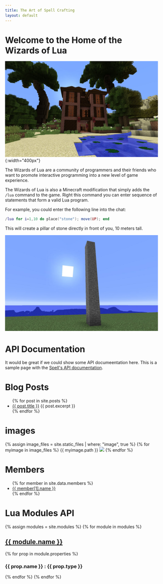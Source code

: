 ```yaml
---
title: The Art of Spell Crafting
layout: default
---
```

# Welcome to the Home of the Wizards of Lua

![Manison](images/manison.jpg){:width="400px"}

The Wizards of Lua are a community of programmers and their friends
who want to promote interactive programming into a new level
of game experience.

The Wizards of Lua is also a Minecraft modification that simply adds
the ```/lua``` command to the game.
Right  this command you can enter sequence of statements that form
a valid Lua program.

For example, you could enter the following line into the chat:
```lua
/lua for i=1,10 do place("stone"); move(UP); end
```
This will create a pillar of stone directly in front of you, 10 meters tall.

![Pillar of Stone](images/pillar-of-stone.jpg)

# API Documentation
It would be great if we could show some API documeentation here.
This is a sample page with the [Spell's API documentation](Spell-api.md).

# Blog Posts
<ul>
  {% for post in site.posts %}
    <li>
      <a href="{{ post.url }}">{{ post.title }}</a>
      {{ post.excerpt }}
    </li>
  {% endfor %}
</ul>

# images
{% assign image_files = site.static_files | where: "image", true %}
{% for myimage in image_files %}
  {{ myimage.path }}
  <img src="{{myimage.path}}"/>
{% endfor %}

# Members
<ul>
{% for member in site.data.members %}
  <li>
    <a href="https://github.com/{{ member[1].github }}">
      {{ member[1].name }}
    </a>
  </li>
{% endfor %}
</ul>

# Lua Modules API
{% assign modules = site.modules %}
{% for module in modules %}

## <a href="{{ module.url }}">{{ module.name }}</a>
{% for prop in module.properties %}
### {{ prop.name }} : {{ prop.type }}
{% endfor %}
{% endfor %}
